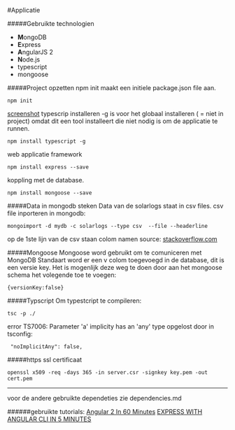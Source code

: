 #Applicatie

#####Gebruikte technologien
* **M**ongoDB
* **E**xpress
* **A**ngularJS 2
* **N**ode.js
* typescript
* mongoose

#####Project opzetten
npm init maakt een initiele package.json file aan.
```
npm init
```
[screenshot](https://github.com/benjaminvb/Webservices/blob/master/documentation/screenshots/npm_init.png)
typescrip installeren
-g is voor het globaal installeren ( = niet in project) omdat dit een tool installeert die niet nodig is om de applicatie te runnen.
```
npm install typescript -g
```
web applicatie framework
```
npm install express --save
```
koppling met de database.
```
npm install mongoose --save
```

#####Data in mongodb steken
Data van de solarlogs staat in csv files.
csv file inporteren in mongodb:
```
mongoimport -d mydb -c solarlogs --type csv  --file --headerline
```
op de 1ste lijn van de csv staan colom namen
source: [stackoverflow.com](http://stackoverflow.com/questions/4686500/how-to-use-mongoimport-to-import-csv)

#####Mongoose
Mongoose word gebruikt om te comuniceren met MongoDB
Standaart word er een v colom toegevoegd in de database, dit is een versie key.
Het is mogenlijk deze weg te doen door aan het mongoose schema het volegende toe te voegen:
```
{versionKey:false}
```

#####Typscript
Om typestcript te compileren:
```
tsc -p ./
```
error TS7006: Parameter 'a' implicity has an 'any' type
opgelost door in tsconfig:
```
 "noImplicitAny": false,
```

#####https
ssl certificaat
```
openssl x509 -req -days 365 -in server.csr -signkey key.pem -out cert.pem
```
***
voor de andere gebruikte dependeties zie dependencies.md

######gebruikte tutorials:
[Angular 2 In 60 Minutes](https://www.youtube.com/watch?v=-zW1zHqsdyc)
[EXPRESS WITH ANGULAR CLI IN 5 MINUTES](https://javascriptrocks.wordpress.com/2016/06/04/express-with-angular-cli-in-5-minutes/)
